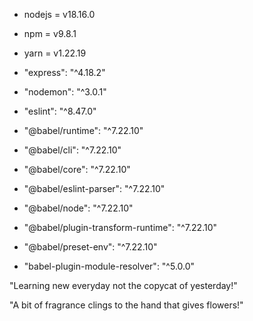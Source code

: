 - nodejs = v18.16.0
- npm = v9.8.1
- yarn = v1.22.19

- "express": "^4.18.2"
- "nodemon": "^3.0.1"
- "eslint": "^8.47.0"

- "@babel/runtime": "^7.22.10"
- "@babel/cli": "^7.22.10"
- "@babel/core": "^7.22.10"
- "@babel/eslint-parser": "^7.22.10"
- "@babel/node": "^7.22.10"
- "@babel/plugin-transform-runtime": "^7.22.10"
- "@babel/preset-env": "^7.22.10"
- "babel-plugin-module-resolver": "^5.0.0"

"Learning new everyday not the copycat of yesterday!"

"A bit of fragrance clings to the hand that gives flowers!"
